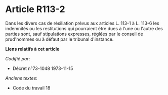 # Article R113-2

Dans les divers cas de résiliation prévus aux articles L. 113-1 à L. 113-6 les indemnités ou les restitutions qui pourraient
être dues à l'une ou l'autre des parties sont, sauf stipulations expresses, réglées par le conseil de prud'hommes ou à défaut
par le tribunal d'instance.

**Liens relatifs à cet article**

_Codifié par_:

  - Décret n°73-1048 1973-11-15

_Anciens textes_:

  - Code du travail 18
